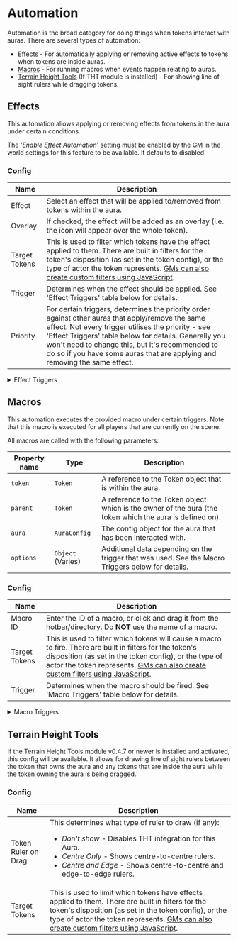 # Automation

Automation is the broad category for doing things when tokens interact with auras. There are several types of automation:

- [Effects](#effects) - For automatically applying or removing active effects to tokens when tokens are inside auras.
- [Macros](#macros) - For running macros when events happen relating to auras.
- [Terrain Height Tools](#terrain-height-tools) (If THT module is installed) - For showing line of sight rulers while dragging tokens.

## Effects

This automation allows applying or removing effects from tokens in the aura under certain conditions.

The '_Enable Effect Automation_' setting must be enabled by the GM in the world settings for this feature to be available. It defaults to disabled.

### Config

|Name|Description|
|-|-|
|Effect|Select an effect that will be applied to/removed from tokens within the aura.|
|Overlay|If checked, the effect will be added as an overlay (i.e. the icon will appear over the whole token).|
|Target Tokens|This is used to filter which tokens have the effect applied to them. There are built in filters for the token's disposition (as set in the token config), or the type of actor the token represents. [GMs can also create custom filters using JavaScript](./custom-aura-target-filters.md).|
|Trigger|Determines when the effect should be applied. See 'Effect Triggers' table below for details.|
|Priority|For certain triggers, determines the priority order against other auras that apply/remove the same effect. Not every trigger utilises the priority - see 'Effect Triggers' table below for details. Generally you won't need to change this, but it's recommended to do so if you have some auras that are applying and removing the same effect.|

<details>
<summary>Effect Triggers</summary>

|Trigger|Description|Priority|
|-|-|-|
|Apply while inside (remove on leave)|Applies the selected effect on a target token when it enters the aura, and removes the effect when the token leaves the aura.|This is an "ongoing" effect, meaning that it takes priority over all other triggers except _Remove while inside_. The priority value of the effect config determines only how it reacts to _Remove while inside_ effects. For example, if a token was in an aura which had a _Apply while inside_ 'Slowed' effect with priority 2 and also an aura which had a _Remove while inside_ 'Slowed' effect with priority 1, then the effect would be added because that effect takes priority.|
|Apply on enter|Applies the effect to a target token when that token enters the aura. Does not automatically remove it. If the effect is removed, it will not be re-applied until the token has left the aura and re-entered it.|N/A|
|Apply on leave|Applies the effect to a target token when that token leaves the aura.|N/A|
|Apply on owner turn start|Applies the effect to all targets in an aura when the token that the aura belongs to starts a turn in combat.|N/A|
|Apply on owner turn end|Applies the effect to all targets in an aura when the token that the aura belongs to ends a turn in combat.|N/A|
|Apply on target turn start|Applies the effect to a target token that is in the aura when that target token starts a turn in combat.|N/A|
|Apply on target turn end|Applies the effect to a target token that is in the aura when that target token ends a turn in combat.|N/A|
|Apply on round start|Applies the effect to all target tokens in the aura when a new combat round starts.|Lower priority round start effects are applied first, and may get overridden by higher priority ones.|
|Apply on round end|Applies the effect to all target tokens in the aura when a combat round ends. Occurs before the round start effects.|Lower priority round end effects are applied first, and may get overridden by higher priority ones.|
|Remove while inside|Removes the effect from target tokens that are inside the aura. Prevents other GAA-automated effects from applying, except _Apply while inside_ effects with a higher priority.|This is an "ongoing" effect, meaning that it takes priority over all other triggers except _Apply while inside_. The priority value of the effect config determines only how it reacts to _Apply while inside_ effects. For example, if a token was in an aura which had a _Apply while inside_ 'Slowed' effect with priority 2 and also an aura which had a _Remove while inside_ 'Slowed' effect with priority 1, then the effect would be added because that effect takes priority.|
|Remove on enter|Remove the effect from a target token when that token enters the aura.|N/A|
|Remove on leave|Remove the effect from a target token when that token leaves the aura.|N/A|
|Remove on owner turn start|Removes the effect to all targets in an aura when the token that the aura belongs to starts a turn in combat.|N/A|
|Remove on owner turn end|Removes the effect to all targets in an aura when the token that the aura belongs to ends a turn in combat.|N/A|
|Remove on target turn start|Removes the effect to a target token that is in the aura when that target token starts a turn in combat.|N/A|
|Remove on target turn end|Removes the effect to a target token that is in the aura when that target token ends a turn in combat.|N/A|
|Remove on round start|Removes the effect to all target tokens in the aura when a new combat round starts.|Lower priority round start effects are applied first, and may get overridden by higher priority ones.|
|Remove on round end|Removes the effect to all target tokens in the aura when a combat round ends. Occurs before the round start effects.|Lower priority round end effects are applied first, and may get overridden by higher priority ones.|
</details>

## Macros

This automation executes the provided macro under certain triggers. Note that this macro is executed for all players that are currently on the scene.

All macros are called with the following parameters:

|Property name|Type|Description
|-|-|-|
|`token`|`Token`|A reference to the Token object that is within the aura.|
|`parent`|`Token`|A reference to the Token object which is the owner of the aura (the token which the aura is defined on).|
|`aura`|[`AuraConfig`](./api.md#auraconfig)|The config object for the aura that has been interacted with.|
|`options`|`Object` (Varies)|Additional data depending on the trigger that was used. See the Macro Triggers below for details.|

### Config

|Name|Description|
|-|-|
|Macro ID|Enter the ID of a macro, or click and drag it from the hotbar/directory. Do **NOT** use the name of a macro.|
|Target Tokens|This is used to filter which tokens will cause a macro to fire. There are built in filters for the token's disposition (as set in the token config), or the type of actor the token represents. [GMs can also create custom filters using JavaScript](./custom-aura-target-filters.md).|
|Trigger|Determines when the macro should be fired. See 'Macro Triggers' table below for details.|

<details>
<summary>Macro Triggers</summary>

#### Enter/Leave Aura

|Trigger|Description|
|-|-|
|Token Enter/Leave|Fires whenever a token enters or leaves an aura. Does not fire if either token is a preview token.|
|Token Enter|Fires whenever a token enters an aura. Does not fire if either token is a preview token.|
|Token Leave|Fires whenever a token leaves an aura. Does not fire if either token is a preview token.|
|Token Preview Enter/Leave|Fires whenever a token enters or leaves an aura. Only fires if at least one token is a preview token.|
|Token Preview Enter|Fires whenever a token enters an aura. Only fires if at least one token is a preview token.|
|Token Preview Leave|Fires whenever a token leaves an aura. Only fires if at least one token is a preview token.|

These six triggers are called with the following data in their `options` object:

|Property name|Type|Description
|-|-|-|
|`hasEntered`|`boolean`|True if the macro has been called as a result of the token entering the aura, or false as a result of leaving.|
|`isPreview`|`boolean`|True if either the target token or the parent token are previews.|
|`isInit`|`boolean`|True if this macro has been called as a result of entering an aura when the scene has been initialised, or false for a normal entry. If you macro does anything persistent, you likely want to check this is false before doing that as otherwise the same macro will happen when the scene reloads.|
|`userId`|`string`|The ID of the user that moved the token and caused the enter/leave event to happen.|

#### Turn Start/End

|Trigger|Description|
|-|-|
|Owner Turn Start/End|Fires once for every target token within the aura at the start and at the end of the token that owns the aura's turn. Will be fired for ALL tokens in the aura, even those not in combat themselves.|
|Owner Turn Start|Fires once for every target token within the aura at the start of the token that owns the aura's combat turn. Will be fired for ALL tokens in the aura, even those not in combat themselves.|
|Owner Turn End|Fires once for every target token within the aura at the end of the token that owns the aura's combat turn. Will be fired for ALL tokens in the aura, even those not in combat themselves.|
|Target Turn Start/End|Fires when a token that is within the aura starts or ends it's own turn.|
|Target Turn Start|Fires when a token that is within the aura starts it's own turn.|
|Target Turn End|Fires when a token that is within the aura ends it's own turn.|

These six triggers are called with the following data in their `options` object:

|Property name|Type|Description
|-|-|-|
|`isTurnStart`|`boolean`|True if the macro has been called as a result of the turn being started, or false as a result of the turn being ended.|
|`userId`|`string`|The ID of the user that changed the turn in the combat tracker.|

#### Round Start/End

|Trigger|Description|
|-|-|
|Round Start/End|Calls the macro once for every target token within the aura at the start and end of the combat round. This will be called even if the parent token is not in the combat, and will be called on all tokens in the aura even if they are not in combat.|
|Round Start|Calls the macro once for every target token within the aura at the start of the combat round. This will be called even if the parent token is not in the combat, and will be called on all tokens in the aura even if they are not in combat.|
|Round End|Calls the macro once for every target token within the aura at the end of the combat round. This will be called even if the parent token is not in the combat, and will be called on all tokens in the aura even if they are not in combat.|

These three triggers are called with the following data in their `options` object:

|Property name|Type|Description
|-|-|-|
|`isRoundStart`|`boolean`|True if the macro has been called as a result of the round being started, or false as a result of the round being ended.|
|`userId`|`string`|The ID of the user that changed the round in the combat tracker.|
</details>

## Terrain Height Tools

If the Terrain Height Tools module v0.4.7 or newer is installed and activated, this config will be available. It allows for drawing line of sight rulers between the token that owns the aura and any tokens that are inside the aura while the token owning the aura is being dragged.

### Config

|Name|Description|
|-|-|
|Token Ruler on Drag|This determines what type of ruler to draw (if any):<ul><li>_Don't show_ - Disables THT integration for this Aura.</li><li>_Centre Only_ - Shows centre-to-centre rulers.</li><li>_Centre and Edge_ - Shows centre-to-centre and edge-to-edge rulers.</li></ul>|
|Target Tokens|This is used to limit which tokens have effects applied to them. There are built in filters for the token's disposition (as set in the token config), or the type of actor the token represents. [GMs can also create custom filters using JavaScript](./custom-aura-target-filters.md).|
